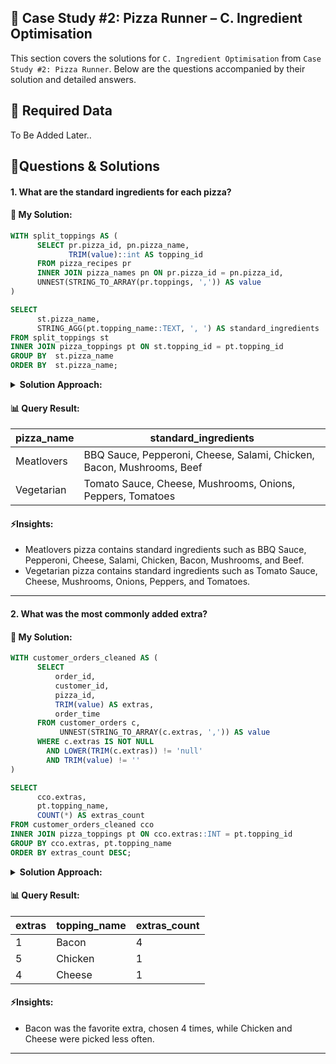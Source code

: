 <h2 id="case-study-2-pizza-runner">🍕 Case Study #2: Pizza Runner – C. Ingredient Optimisation</h2>

This section covers the solutions for `C. Ingredient Optimisation` from `Case Study #2: Pizza Runner`. Below are the questions accompanied by their solution and detailed answers.

<h2 id="data-cleaning">🔖 Required Data </h2>
To Be Added Later..

<h2 id="questions-and-solutions">📌Questions & Solutions</h2>

#### 1. What are the standard ingredients for each pizza?
#### 🧠 My Solution:

````sql
WITH split_toppings AS (
      SELECT pr.pizza_id, pn.pizza_name,
        	 TRIM(value)::int AS topping_id
      FROM pizza_recipes pr
      INNER JOIN pizza_names pn ON pr.pizza_id = pn.pizza_id,
      UNNEST(STRING_TO_ARRAY(pr.toppings, ',')) AS value
)

SELECT
      st.pizza_name,
      STRING_AGG(pt.topping_name::TEXT, ', ') AS standard_ingredients
FROM split_toppings st
INNER JOIN pizza_toppings pt ON st.topping_id = pt.topping_id
GROUP BY  st.pizza_name
ORDER BY  st.pizza_name;
````
<details> <summary><strong>Solution Approach:</strong></summary>

- Splited the comma-separated toppings in the pizza_recipes table into individual topping IDs.
- Joined the split topping IDs with the pizza_toppings table to get the corresponding topping names.
- Joined with the pizza_names table to retrieve the human-readable pizza names.
- Grouped the data by pizza name, and use STRING_AGG to concatenate the ingredient names back into a readable list for each pizza.
</details>

#### 📊 Query Result:
| pizza_name | standard_ingredients                                                  |
| ---------- | --------------------------------------------------------------------- |
| Meatlovers | BBQ Sauce, Pepperoni, Cheese, Salami, Chicken, Bacon, Mushrooms, Beef |
| Vegetarian | Tomato Sauce, Cheese, Mushrooms, Onions, Peppers, Tomatoes            |

####  ⚡Insights:
- Meatlovers pizza contains standard ingredients such as BBQ Sauce, Pepperoni, Cheese, Salami, Chicken, Bacon, Mushrooms, and Beef.
- Vegetarian pizza contains standard ingredients such as Tomato Sauce, Cheese, Mushrooms, Onions, Peppers, and Tomatoes.
---

#### 2. What was the most commonly added extra?
#### 🧠 My Solution:

````sql
WITH customer_orders_cleaned AS (
      SELECT 
          order_id,
          customer_id,
          pizza_id,
          TRIM(value) AS extras,
          order_time
      FROM customer_orders c,
           UNNEST(STRING_TO_ARRAY(c.extras, ',')) AS value
      WHERE c.extras IS NOT NULL
        AND LOWER(TRIM(c.extras)) != 'null'
        AND TRIM(value) != ''
)

SELECT 
      cco.extras,
      pt.topping_name,
      COUNT(*) AS extras_count
FROM customer_orders_cleaned cco
INNER JOIN pizza_toppings pt ON cco.extras::INT = pt.topping_id
GROUP BY cco.extras, pt.topping_name
ORDER BY extras_count DESC;
````
<details> <summary><strong>Solution Approach:</strong></summary>

- Created a CTE (customer_orders_cleaned) for storing the cleaned and split extras along with order details for easier reuse.
- Inside CTE, split extras into individual values using UNNEST with STRING_TO_ARRAY.
- Inside CTE, removed rows where extras is NULL, the string 'null' (case-insensitive), or empty strings after trimming spaces.
- Inside CTE, used TRIM to clean up whitespace from each extra value.
- Converted extras to integer and joined with the pizza_toppings table to get topping names.
- Grouped by the extra topping_id and name, count how many times each appears.
</details>

#### 📊 Query Result:
| extras | topping_name | extras_count |
| ------ | ------------ | ------------ |
| 1      | Bacon        | 4            |
| 5      | Chicken      | 1            |
| 4      | Cheese       | 1            |

####  ⚡Insights:
- Bacon was the favorite extra, chosen 4 times, while Chicken and Cheese were picked less often.
---
